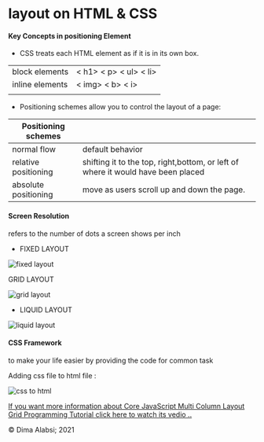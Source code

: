 # layout on HTML & CSS

#### Key Concepts in positioning Element

+ CSS treats each HTML element as if it is in its own box.

|||
|-----|-----|
|    block elements  |     < h1> < p> < ul> < li>  |
|     inline elements  |    < img>  < b> <  i> |
|||

 +  Positioning schemes  allow you to control the layout of a page:
 
  | Positioning schemes|      |
|-----|-----|
|   normal flow |      default behavior |
| relative positioning|  shifting it to the top, right,bottom, or left of where it would have been placed     |
| absolute positioning|  move as users scroll up and down the page.    |

#### Screen Resolution 
 refers to the number of dots a screen shows per inch


+ FIXED LAYOUT

![fixed layout](https://slidetodoc.com/presentation_image/d3b4c848faed28bc42e8d69927902c21/image-21.jpg)


GRID LAYOUT

![grid layout](https://cdn.iconscout.com/wordpress/2021/07/image--57-.png?w=1440&h=0)


+ LIQUID LAYOUT

![liquid layout](https://images.slideplayer.com/24/7463687/slides/slide_8.jpg)
 #### CSS Framework

 to make your life easier by providing the code for common task

Adding css file to html file :

 ![css to html](https://slidetodoc.com/presentation_image_h/1cb1b447a34c38aa30cc7a02c0ef7242/image-25.jpg)

 [If you want more information about Core JavaScript Multi Column Layout Grid Programming Tutorial
click here to watch its vedio ..](https://www.youtube.com/watch?v=_8_ivc3_pM4
)

  &copy; Dima Alabsi; 2021 